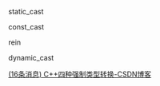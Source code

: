 static_cast

const_cast

rein

dynamic_cast

[(16条消息) C++四种强制类型转换-CSDN博客](https://blog.csdn.net/u_hcy2000/article/details/122470469)